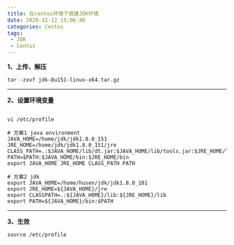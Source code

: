 ```yaml
---
title: 在centos环境下搭建JDK环境
date: 2020-12-12 15:06:46
categories: Centos
tags:
 - JDK
 - Centos
---
```


**1、上传、解压**

`tar -zxvf jdk-8u151-linux-x64.tar.gz`


------------



**2、设置环境变量**
```shell

vi /etc/profile

# 方案1 java environment
JAVA_HOME=/home/jdk/jdk1.8.0_151
JRE_HOME=/home/jdk/jdk1.8.0_151/jre
CLASS_PATH=.:$JAVA_HOME/lib/dt.jar:$JAVA_HOME/lib/tools.jar:$JRE_HOME/lib
PATH=$PATH:$JAVA_HOME/bin:$JRE_HOME/bin
export JAVA_HOME JRE_HOME CLASS_PATH PATH

# 方案2 jdk
export JAVA_HOME=/home/husen/jdk/jdk1.8.0_181
export JRE_HOME=${JAVA_HOME}/jre
export CLASSPATH=.:${JAVA_HOME}/lib:${JRE_HOME}/lib
export PATH=${JAVA_HOME}/bin:$PATH
```

------------

**3、生效**
	
`source /etc/profile`